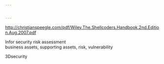 ```yaml
---


---
```


<p><a href="http://christianspeegle.com/pdf/Wiley.The.Shellcoders.Handbook.2nd.Edition.Aug.2007.pdf">http://christianspeegle.com/pdf/Wiley.The.Shellcoders.Handbook.2nd.Edition.Aug.2007.pdf</a></p>
<p>Infor security risk assessment<br>
business assets, supporting assets, risk, vulnerability</p>
<p>3Dsecurity</p>

